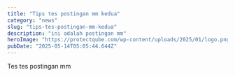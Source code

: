 ```yaml
---  
title: "Tips tes postingan mm kedua"  
category: "news"  
slug: "tips-tes-postingan-mm-kedua"  
description: "ini adalah postingan mm"  
heroImage: "https://protectqube.com/wp-content/uploads/2025/01/logo.png"  
pubDate: "2025-05-14T05:05:44.644Z"  
---
```


Tes tes postingan mm